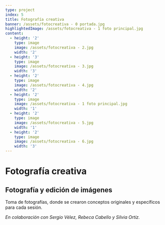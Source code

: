 ```yaml
---
type: project
index: 5
title: Fotografía creativa
banner: /assets/fotocreativa - 0 portada.jpg
highlightedImage: /assets/fotocreativa - 1 foto principal.jpg
content:
  - height: '2'
    type: image
    image: /assets/fotocreativa - 2.jpg
    width: '2'
  - height: '3'
    type: image
    image: /assets/fotocreativa - 3.jpg
    width: '3'
  - height: '2'
    type: image
    image: /assets/fotocreativa - 4.jpg
    width: '2'
  - height: '2'
    type: image
    image: /assets/fotocreativa - 1 foto principal.jpg
    width: '1'
  - height: '2'
    type: image
    image: /assets/fotocreativa - 5.jpg
    width: '1'
  - height: '2'
    type: image
    image: /assets/fotocreativa - 6.jpg
    width: '3'
---
```

# Fotografía creativa

## Fotografía y edición de imágenes

Toma de fotografías, donde se crearon conceptos originales y específicos para cada sesión.

_En colaboración con Sergio Vélez, Rebeca Cabello y Silvia Ortíz._
